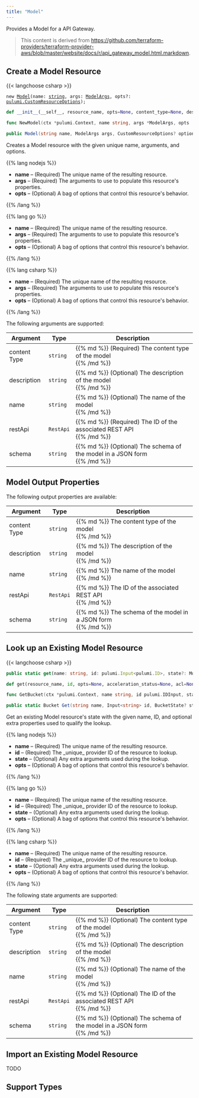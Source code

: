 ```yaml
---
title: "Model"
---
```


<!-- WARNING: this file was generated by the Pulumi Terraform Bridge (tfgen) Tool. -->
<!-- Do not edit by hand unless you're certain you know what you are doing! -->

<style>
  table td p { margin-top: 0; margin-bottom: 0; }
</style>

Provides a Model for a API Gateway.

> This content is derived from https://github.com/terraform-providers/terraform-provider-aws/blob/master/website/docs/r/api_gateway_model.html.markdown.


## Create a Model Resource

{{< langchoose csharp >}}

<div class="highlight"><pre class="chroma"><code class="language-typescript" data-lang="typescript"><span class="k">new</span> <span class="nx"><a href=/docs/reference/pkg/nodejs/pulumi/aws/s3/#Model>Model</a></span><span class="p">(</span><span class="nx">name</span>: <span class="kt"><a href=https://developer.mozilla.org/en-US/docs/Web/JavaScript/Reference/Global_Objects/String>string</a></span><span class="p">,</span> <span class="nx">args</span>: <span class="kt"><a href=/docs/reference/pkg/nodejs/pulumi/aws/s3/#ModelArgs>ModelArgs</a></span><span class="p">,</span> <span class="nx">opts?</span>: <span class="kt"><a href=/docs/reference/pkg/nodejs/pulumi/pulumi/#CustomResourceOptions>pulumi.CustomResourceOptions</a></span><span class="p">);</span></code></pre></div>

```python
def __init__(__self__, resource_name, opts=None, content_type=None, description=None, name=None, rest_api=None, schema=None, __props__=None)
```

```go
func NewModel(ctx *pulumi.Context, name string, args *ModelArgs, opts ...pulumi.ResourceOption) (*Model, error)

```

```csharp
public Model(string name, ModelArgs args, CustomResourceOptions? options = null)

```

Creates a Model resource with the given unique name, arguments, and options.

{{% lang nodejs %}}
<ul class="pl-10">
    <li><strong>name</strong> &ndash; (Required) The unique name of the resulting resource.</li>
    <li><strong>args</strong> &ndash; (Required) The arguments to use to populate this resource's properties.</li>
    <li><strong>opts</strong> &ndash; (Optional) A bag of options that control this resource's behavior.</li>
</ul>
{{% /lang %}}

{{% lang go %}}
<ul class="pl-10">
    <li><strong>name</strong> &ndash; (Required) The unique name of the resulting resource.</li>
    <li><strong>args</strong> &ndash; (Required) The arguments to use to populate this resource's properties.</li>
    <li><strong>opts</strong> &ndash; (Optional) A bag of options that control this resource's behavior.</li>
</ul>
{{% /lang %}}

{{% lang csharp %}}
<ul class="pl-10">
    <li><strong>name</strong> &ndash; (Required) The unique name of the resulting resource.</li>
    <li><strong>args</strong> &ndash; (Required) The arguments to use to populate this resource's properties.</li>
    <li><strong>opts</strong> &ndash; (Optional) A bag of options that control this resource's behavior.</li>
</ul>
{{% /lang %}}

The following arguments are supported:

<table class="ml-6">
    <thead>
        <tr>
            <th>Argument</th>
            <th>Type</th>
            <th>Description</th>
        </tr>
    </thead>
    <tbody>
        <tr>
            <td class="align-top">content<wbr>Type</td>
            <td class="align-top"><code>string</code></td>
            <td class="align-top">{{% md %}}
(Required) The content type of the model

{{% /md %}}</td>
        </tr>
        <tr>
            <td class="align-top">description</td>
            <td class="align-top"><code>string</code></td>
            <td class="align-top">{{% md %}}
(Optional) The description of the model

{{% /md %}}</td>
        </tr>
        <tr>
            <td class="align-top">name</td>
            <td class="align-top"><code>string</code></td>
            <td class="align-top">{{% md %}}
(Optional) The name of the model

{{% /md %}}</td>
        </tr>
        <tr>
            <td class="align-top">rest<wbr>Api</td>
            <td class="align-top"><code>RestApi</code></td>
            <td class="align-top">{{% md %}}
(Required) The ID of the associated REST API

{{% /md %}}</td>
        </tr>
        <tr>
            <td class="align-top">schema</td>
            <td class="align-top"><code>string</code></td>
            <td class="align-top">{{% md %}}
(Optional) The schema of the model in a JSON form

{{% /md %}}</td>
        </tr>
    </tbody>
</table>

## Model Output Properties

The following output properties are available:

<table class="ml-6">
    <thead>
        <tr>
            <th>Argument</th>
            <th>Type</th>
            <th>Description</th>
        </tr>
    </thead>
    <tbody>
        <tr>
            <td class="align-top">content<wbr>Type</td>
            <td class="align-top"><code>string</code></td>
            <td class="align-top">{{% md %}}
The content type of the model

{{% /md %}}</td>
        </tr>
        <tr>
            <td class="align-top">description</td>
            <td class="align-top"><code>string</code></td>
            <td class="align-top">{{% md %}}
The description of the model

{{% /md %}}</td>
        </tr>
        <tr>
            <td class="align-top">name</td>
            <td class="align-top"><code>string</code></td>
            <td class="align-top">{{% md %}}
The name of the model

{{% /md %}}</td>
        </tr>
        <tr>
            <td class="align-top">rest<wbr>Api</td>
            <td class="align-top"><code>RestApi</code></td>
            <td class="align-top">{{% md %}}
The ID of the associated REST API

{{% /md %}}</td>
        </tr>
        <tr>
            <td class="align-top">schema</td>
            <td class="align-top"><code>string</code></td>
            <td class="align-top">{{% md %}}
The schema of the model in a JSON form

{{% /md %}}</td>
        </tr>
    </tbody>
</table>

## Look up an Existing Model Resource

{{< langchoose csharp >}}

```typescript
public static get(name: string, id: pulumi.Input<pulumi.ID>, state?: ModelState, opts?: pulumi.CustomResourceOptions): Model;
```

```python
def get(resource_name, id, opts=None, acceleration_status=None, acl=None, arn=None, bucket=None, bucket_domain_name=None, bucket_prefix=None, bucket_regional_domain_name=None, cors_rules=None, force_destroy=None, hosted_zone_id=None, lifecycle_rules=None, loggings=None, object_lock_configuration=None, policy=None, region=None, replication_configuration=None, request_payer=None, server_side_encryption_configuration=None, tags=None, versioning=None, website=None, website_domain=None, website_endpoint=None)
```

```go
func GetBucket(ctx *pulumi.Context, name string, id pulumi.IDInput, state *BucketState, opts ...pulumi.ResourceOption) (*Bucket, error)
```

```csharp
public static Bucket Get(string name, Input<string> id, BucketState? state = null, CustomResourceOptions? options = null);
```

Get an existing Model resource's state with the given name, ID, and optional extra
properties used to qualify the lookup.

{{% lang nodejs %}}
<ul class="pl-10">
    <li><strong>name</strong> &ndash; (Required) The unique name of the resulting resource.</li>
    <li><strong>id</strong> &ndash; (Required) The _unique_ provider ID of the resource to lookup.</li>
    <li><strong>state</strong> &ndash; (Optional) Any extra arguments used during the lookup.</li>
    <li><strong>opts</strong> &ndash; (Optional) A bag of options that control this resource's behavior.</li>
</ul>
{{% /lang %}}

{{% lang go %}}
<ul class="pl-10">
    <li><strong>name</strong> &ndash; (Required) The unique name of the resulting resource.</li>
    <li><strong>id</strong> &ndash; (Required) The _unique_ provider ID of the resource to lookup.</li>
    <li><strong>state</strong> &ndash; (Optional) Any extra arguments used during the lookup.</li>
    <li><strong>opts</strong> &ndash; (Optional) A bag of options that control this resource's behavior.</li>
</ul>
{{% /lang %}}

{{% lang csharp %}}
<ul class="pl-10">
    <li><strong>name</strong> &ndash; (Required) The unique name of the resulting resource.</li>
    <li><strong>id</strong> &ndash; (Required) The _unique_ provider ID of the resource to lookup.</li>
    <li><strong>state</strong> &ndash; (Optional) Any extra arguments used during the lookup.</li>
    <li><strong>opts</strong> &ndash; (Optional) A bag of options that control this resource's behavior.</li>
</ul>
{{% /lang %}}

The following state arguments are supported:

<table class="ml-6">
    <thead>
        <tr>
            <th>Argument</th>
            <th>Type</th>
            <th>Description</th>
        </tr>
    </thead>
    <tbody>
        <tr>
            <td class="align-top">content<wbr>Type</td>
            <td class="align-top"><code>string</code></td>
            <td class="align-top">{{% md %}}
(Optional) The content type of the model

{{% /md %}}</td>
        </tr>
        <tr>
            <td class="align-top">description</td>
            <td class="align-top"><code>string</code></td>
            <td class="align-top">{{% md %}}
(Optional) The description of the model

{{% /md %}}</td>
        </tr>
        <tr>
            <td class="align-top">name</td>
            <td class="align-top"><code>string</code></td>
            <td class="align-top">{{% md %}}
(Optional) The name of the model

{{% /md %}}</td>
        </tr>
        <tr>
            <td class="align-top">rest<wbr>Api</td>
            <td class="align-top"><code>RestApi</code></td>
            <td class="align-top">{{% md %}}
(Optional) The ID of the associated REST API

{{% /md %}}</td>
        </tr>
        <tr>
            <td class="align-top">schema</td>
            <td class="align-top"><code>string</code></td>
            <td class="align-top">{{% md %}}
(Optional) The schema of the model in a JSON form

{{% /md %}}</td>
        </tr>
    </tbody>
</table>

## Import an Existing Model Resource

TODO

## Support Types

